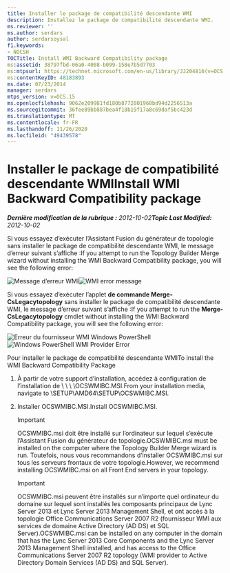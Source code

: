 ```yaml
---
title: Installer le package de compatibilité descendante WMI
description: Installez le package de compatibilité descendante WMI.
ms.reviewer: ''
ms.author: serdars
author: serdarsoysal
f1.keywords:
- NOCSH
TOCTitle: Install WMI Backward Compatibility package
ms:assetid: 38797fbd-06a0-4008-b099-158e7b5d7703
ms:mtpsurl: https://technet.microsoft.com/en-us/library/JJ204816(v=OCS.15)
ms:contentKeyID: 48183893
ms.date: 07/23/2014
manager: serdars
mtps_version: v=OCS.15
ms.openlocfilehash: 9062e209981fd180b8772801960bd94d2256513a
ms.sourcegitcommit: 36fee89bb887bea4f18b19f17a8c69daf5bc423d
ms.translationtype: MT
ms.contentlocale: fr-FR
ms.lasthandoff: 11/26/2020
ms.locfileid: "49439578"
---
```

# <a name="install-wmi-backward-compatibility-package"></a><span data-ttu-id="3b85c-103">Installer le package de compatibilité descendante WMI</span><span class="sxs-lookup"><span data-stu-id="3b85c-103">Install WMI Backward Compatibility package</span></span>

<div data-xmlns="http://www.w3.org/1999/xhtml">

<div class="topic" data-xmlns="http://www.w3.org/1999/xhtml" data-msxsl="urn:schemas-microsoft-com:xslt" data-cs="https://msdn.microsoft.com/">

<div data-asp="https://msdn2.microsoft.com/asp">



</div>

<div id="mainSection">

<div id="mainBody"><span data-ttu-id="3b85c-104">

<span> </span></span><span class="sxs-lookup"><span data-stu-id="3b85c-104">

<span> </span></span></span>

<span data-ttu-id="3b85c-105">_**Dernière modification de la rubrique :** 2012-10-02_</span><span class="sxs-lookup"><span data-stu-id="3b85c-105">_**Topic Last Modified:** 2012-10-02_</span></span>

<span data-ttu-id="3b85c-106">Si vous essayez d’exécuter l’Assistant Fusion du générateur de topologie sans installer le package de compatibilité descendante WMI, le message d’erreur suivant s’affiche :</span><span class="sxs-lookup"><span data-stu-id="3b85c-106">If you attempt to run the Topology Builder Merge wizard without installing the WMI Backward Compatibility package, you will see the following error:</span></span>

<span data-ttu-id="3b85c-107">![Message d’erreur WMI](images/JJ204816.a007d2f2-fc85-430c-91eb-382b032469af(OCS.15).jpg "Message d’erreur WMI")</span><span class="sxs-lookup"><span data-stu-id="3b85c-107">![WMI error message](images/JJ204816.a007d2f2-fc85-430c-91eb-382b032469af(OCS.15).jpg "WMI error message")</span></span>

<span data-ttu-id="3b85c-108">Si vous essayez d’exécuter l’applet **de commande Merge-CsLegacytopology** sans installer le package de compatibilité descendante WMI, le message d’erreur suivant s’affiche :</span><span class="sxs-lookup"><span data-stu-id="3b85c-108">If you attempt to run the **Merge-CsLegacytopology** cmdlet without installing the WMI Backward Compatibility package, you will see the following error:</span></span>

<span data-ttu-id="3b85c-109">![Erreur du fournisseur WMI Windows PowerShell](images/JJ204816.c510824e-1807-4c7e-bb28-c6cfea2eac1d(OCS.15).jpg "Erreur du fournisseur WMI Windows PowerShell")</span><span class="sxs-lookup"><span data-stu-id="3b85c-109">![Windows PowerShell WMI Provider Error](images/JJ204816.c510824e-1807-4c7e-bb28-c6cfea2eac1d(OCS.15).jpg "Windows PowerShell WMI Provider Error")</span></span>

<span data-ttu-id="3b85c-110">Pour installer le package de compatibilité descendante WMI</span><span class="sxs-lookup"><span data-stu-id="3b85c-110">To install the WMI Backward Compatibility Package</span></span>

1.  <span data-ttu-id="3b85c-111">À partir de votre support d’installation, accédez à configuration de l’installation de \\ \\ \\ \\OCSWMIBC.MSI.</span><span class="sxs-lookup"><span data-stu-id="3b85c-111">From your installation media, navigate to \\SETUP\\AMD64\\SETUP\\OCSWMIBC.MSI.</span></span>

2.  <span data-ttu-id="3b85c-112">Installer OCSWMIBC.MSI.</span><span class="sxs-lookup"><span data-stu-id="3b85c-112">Install OCSWMIBC.MSI.</span></span>
    
    <div>
    

    > [!IMPORTANT]  
    > <span data-ttu-id="3b85c-113">OCSWMIBC.msi doit être installé sur l’ordinateur sur lequel s’exécute l’Assistant Fusion du générateur de topologie.</span><span class="sxs-lookup"><span data-stu-id="3b85c-113">OCSWMIBC.msi must be installed on the computer where the Topology Builder Merge wizard is run.</span></span> <span data-ttu-id="3b85c-114">Toutefois, nous vous recommandons d’installer OCSWMIBC.msi sur tous les serveurs frontaux de votre topologie.</span><span class="sxs-lookup"><span data-stu-id="3b85c-114">However, we recommend installing OCSWMIBC.msi on all Front End servers in your topology.</span></span>

    
    </div>
    
    <div>
    

    > [!IMPORTANT]  
    > <span data-ttu-id="3b85c-115">OCSWMIBC.msi peuvent être installés sur n’importe quel ordinateur du domaine sur lequel sont installés les composants principaux de Lync Server 2013 et Lync Server 2013 Management Shell, et ont accès à la topologie Office Communications Server 2007 R2 (fournisseur WMI aux services de domaine Active Directory (AD DS) et SQL Server).</span><span class="sxs-lookup"><span data-stu-id="3b85c-115">OCSWMIBC.msi can be installed on any computer in the domain that has the Lync Server 2013 Core Components and the Lync Server 2013 Management Shell installed, and has access to the Office Communications Server 2007 R2 topology (WMI provider to Active Directory Domain Services (AD DS) and SQL Server).</span></span>

    
    <span data-ttu-id="3b85c-116"></div>

</div>

<span> </span>

</div>

</div>

</span><span class="sxs-lookup"><span data-stu-id="3b85c-116"></div>

</div>

<span> </span>

</div>

</div>

</span></span></div>

